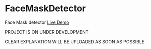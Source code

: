# FaceMaskDetector


Face Mask detector
[Live Demo](https://github.com/SIVASHANKAR-S/FaceMaskDetector/blob/master/Facemask.mp4)


PROJECT IS ON UNDER DEVELOPMENT

CLEAR EXPLANATION WILL BE UPLOADED AS SOON AS POSSIBLE.
